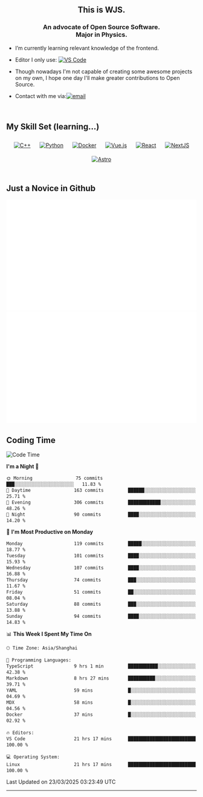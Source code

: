 ## <div align="center">This is WJS.</div>  
  

### <div align="center">An advocate of Open Source Software.<br>Major in Physics.</div>  
  

- I’m currently learning relevant knowledge of the frontend.  
  

- Editor I only use: [![VS Code](https://img.shields.io/badge/-VS%20Code-007ACC?style=plastic&logo=visual-studio-code)](https://code.visualstudio.com/)  
  

- Though nowadays I'm not capable of creating some awesome projects on my own, I hope one day I'll make greater contributions to Open Source.  
  

- Contact with me via:[![email](https://img.shields.io/badge/My-e--mail-red)](mailto:wjs@wjsphy.top)  
  

<br/>  


## My Skill Set (learning...)
<div align="center">  
<a href="https://www.cplusplus.com/" target="_blank"><img style="margin: 10px" src="https://profilinator.rishav.dev/skills-assets/cplusplus-original.svg" alt="C++" height="50" /></a>  
<a href="https://www.python.org/" target="_blank"><img style="margin: 10px" src="https://profilinator.rishav.dev/skills-assets/python-original.svg" alt="Python" height="50" /></a>  
<a href="https://www.docker.com/" target="_blank"><img style="margin: 10px" src="https://profilinator.rishav.dev/skills-assets/docker-original-wordmark.svg" alt="Docker" height="50" /></a>  
<a href="https://vuejs.org/" target="_blank"><img style="margin: 10px" src="https://profilinator.rishav.dev/skills-assets/vuejs-original-wordmark.svg" alt="Vue.js" height="50" /></a>  
<a href="https://reactjs.org/" target="_blank"><img style="margin: 10px" src="https://profilinator.rishav.dev/skills-assets/react-original-wordmark.svg" alt="React" height="50" /></a>  
<a href="https://nextjs.org/" target="_blank"><img style="margin: 10px" src="https://profilinator.rishav.dev/skills-assets/nextjs.png" alt="NextJS" height="50" /></a>  
<a href="https://www.astro.build/" target="_blank"><img style="margin: 10px" src="https://profilinator.rishav.dev/skills-assets/astro.svg" alt="Astro" height="50" /></a>   
</div>

<br/>  


## Just a Novice in Github  
![](https://raw.githubusercontent.com/wjsoj/github-stats-transparent/output/generated/overview.svg)
![](https://raw.githubusercontent.com/wjsoj/github-stats-transparent/output/generated/languages.svg)

## Coding Time

<!--START_SECTION:waka-->
![Code Time](http://img.shields.io/badge/Code%20Time-1%2C102%20hrs%2041%20mins-blue)

**I'm a Night 🦉** 

```text
🌞 Morning                75 commits          ███░░░░░░░░░░░░░░░░░░░░░░   11.83 % 
🌆 Daytime                163 commits         ██████░░░░░░░░░░░░░░░░░░░   25.71 % 
🌃 Evening                306 commits         ████████████░░░░░░░░░░░░░   48.26 % 
🌙 Night                  90 commits          ████░░░░░░░░░░░░░░░░░░░░░   14.20 % 
```
📅 **I'm Most Productive on Monday** 

```text
Monday                   119 commits         █████░░░░░░░░░░░░░░░░░░░░   18.77 % 
Tuesday                  101 commits         ████░░░░░░░░░░░░░░░░░░░░░   15.93 % 
Wednesday                107 commits         ████░░░░░░░░░░░░░░░░░░░░░   16.88 % 
Thursday                 74 commits          ███░░░░░░░░░░░░░░░░░░░░░░   11.67 % 
Friday                   51 commits          ██░░░░░░░░░░░░░░░░░░░░░░░   08.04 % 
Saturday                 88 commits          ███░░░░░░░░░░░░░░░░░░░░░░   13.88 % 
Sunday                   94 commits          ████░░░░░░░░░░░░░░░░░░░░░   14.83 % 
```


📊 **This Week I Spent My Time On** 

```text
🕑︎ Time Zone: Asia/Shanghai

💬 Programming Languages: 
TypeScript               9 hrs 1 min         ███████████░░░░░░░░░░░░░░   42.38 % 
Markdown                 8 hrs 27 mins       ██████████░░░░░░░░░░░░░░░   39.71 % 
YAML                     59 mins             █░░░░░░░░░░░░░░░░░░░░░░░░   04.69 % 
MDX                      58 mins             █░░░░░░░░░░░░░░░░░░░░░░░░   04.56 % 
Docker                   37 mins             █░░░░░░░░░░░░░░░░░░░░░░░░   02.92 % 

🔥 Editors: 
VS Code                  21 hrs 17 mins      █████████████████████████   100.00 % 

💻 Operating System: 
Linux                    21 hrs 17 mins      █████████████████████████   100.00 % 
```


 Last Updated on 23/03/2025 03:23:49 UTC
<!--END_SECTION:waka-->

----

<!--
**wjsoj/wjsoj** is a ✨ _special_ ✨ repository because its `README.md` (this file) appears on your GitHub profile.

Here are some ideas to get you started:

- 🔭 I’m currently working on ...
- 🌱 I’m currently learning ...
- 👯 I’m looking to collaborate on ...
- 🤔 I’m looking for help with ...
- 💬 Ask me about ...
- 📫 How to reach me: ...
- 😄 Pronouns: ...
- ⚡ Fun fact: ...
-->
